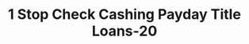 ---
f_zip-code: 85301
f_state-code: AZ
title: 1 Stop Check Cashing Payday Title Loans-20
f_phone: 623-847-7370
f_city-only: Glendale
f_address: 6505 North 59Th Avenue Glendale
f_location-unique-id: '20'
slug: 1-stop-check-cashing-payday-title-loans-20
updated-on: '2024-05-30T13:46:58.046Z'
created-on: '2024-05-30T13:36:59.803Z'
published-on: '2024-05-30T13:54:32.469Z'
f_city-state: cms/city/glendale-az.md
f_company: cms/company/1-stop-check-cashing-payday-title-loans.md
f_state: cms/state/arizona.md
layout: '[payday-loan].html'
tags: payday-loan
---